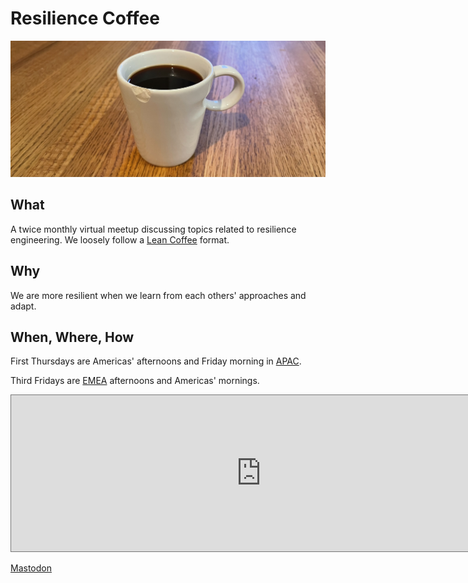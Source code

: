 # Resilience Coffee

![A chipped cup of coffee](images/banner.jpeg)

## What

A twice monthly virtual meetup discussing topics related to resilience engineering. We loosely follow a [Lean Coffee](http://leancoffee.org/) format.

## Why

We are more resilient when we learn from each others' approaches and adapt.

## When, Where, How

First Thursdays are Americas' afternoons and Friday morning in [APAC](https://en.m.wikipedia.org/wiki/Asia-Pacific).

Third Fridays are [EMEA](https://en.m.wikipedia.org/wiki/Europe,_the_Middle_East_and_Africa) afternoons and Americas' mornings.

<iframe src="https://calendar.google.com/calendar/embed?height=250&wkst=1&bgcolor=%237986CB&ctz=America%2FChicago&showTitle=0&showDate=0&showNav=0&showPrint=0&showTabs=0&showCalendars=0&mode=AGENDA&src=anJnZnQyYmthYmJzczZvMjgyZG1rcXNoM29AZ3JvdXAuY2FsZW5kYXIuZ29vZ2xlLmNvbQ&color=%23D50000" style="border:solid 1px #777" width="800" height="250" frameborder="0" scrolling="no"></iframe>

<a rel="me" href="https://rls.social/@resiliencecoffee">Mastodon</a>
